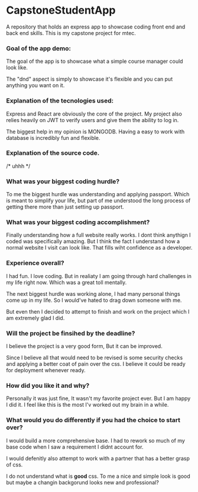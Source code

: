# CapstoneStudentApp
A repository that holds an express app to showcase coding front end and back end skills. This is my capstone project for mtec.

### Goal of the app demo: 

The goal of the app is to showcase what a simple course manager could look like. 

The "dnd" aspect is simply to showcase it's flexible and you can put anything you want on it. 

### Explanation of the tecnologies used: 

Express and React are obviously the core of the project. My project also relies heavily on JWT to verify users and give them the ability to log in. 

The biggest help in my opinion is MONGODB. Having a easy to work with database is incredibly fun and flexible.

### Explanation of the source code.

/* uhhh */

### What was your biggest coding hurdle? 

To me the biggest hurdle was understanding and applying passport. Which is meant to simplify your life, but part of me understood the long process of getting there more than just setting up passport. 

### What was your biggest coding accomplishment? 

Finally understanding how a full website really works. I dont think anythign I coded was specifically amazing. But I think the fact I understand how a normal website I visit can look like. That fills wiht confidence as a developer. 

### Experience overall? 

I had fun. I love coding. But in realiaty I am going through hard challenges in my life right now. Which was a great toll mentally.

The next biggest hurdle was working alone, I had many personal things come up in my life. So I would've hated to drag down someone with me. 

But even then I decided to attempt to finish and work on the project which I am extremely glad I did. 


### Will the project be finsihed by the deadline? 

I believe the project is a very good form, But it can be improved. 

Since I believe all that would need to be revised is some security checks and applying a better coat of pain over the css. I believe it could be ready for deployment whenever ready.

### How did you like it and why? 

Personally it was just fine, It wasn't my favorite project ever. But I am happy I did it. I feel like this is the most I'v worked out my brain in a while. 

### What would you do differently if you had the choice to start over? 

I would build a more comprehensive base. I had to rework so much of my base code when I saw a requirement I didnt account for. 

I would defenitly also attempt to work with a partner that has a better grasp of css. 

I do not understand what is **good** css. To me a nice and simple look is good but maybe a changin backgorund looks new and professional? 


